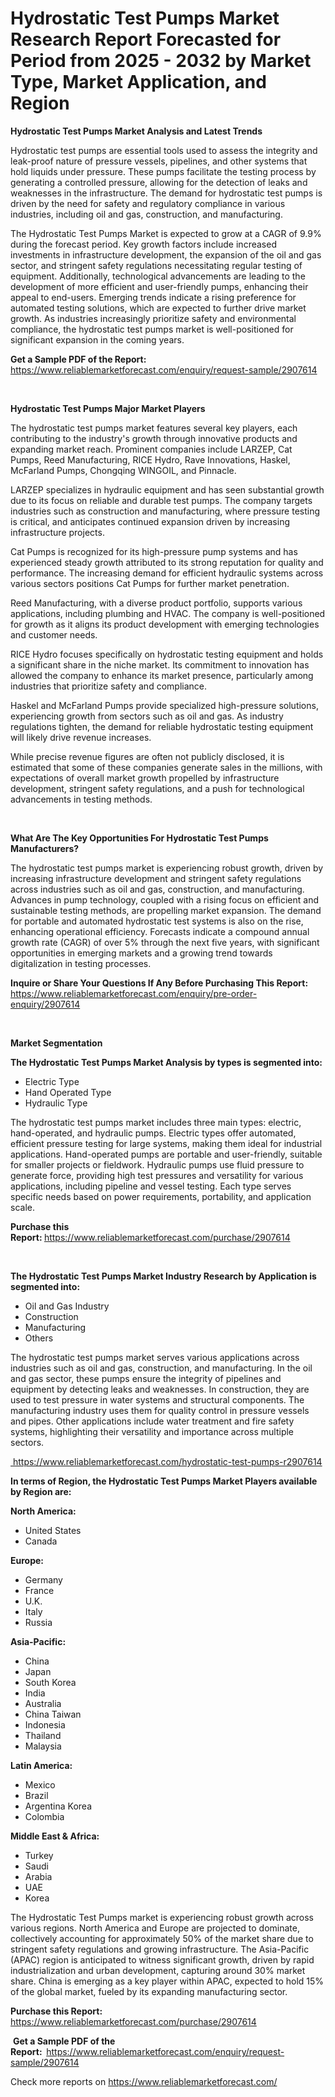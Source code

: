 <p><h1>Hydrostatic Test Pumps Market Research Report Forecasted for Period from 2025 -  2032 by Market Type, Market Application, and Region</h1></p><p><strong>Hydrostatic Test Pumps Market Analysis and Latest Trends</strong></p>
<p><p>Hydrostatic test pumps are essential tools used to assess the integrity and leak-proof nature of pressure vessels, pipelines, and other systems that hold liquids under pressure. These pumps facilitate the testing process by generating a controlled pressure, allowing for the detection of leaks and weaknesses in the infrastructure. The demand for hydrostatic test pumps is driven by the need for safety and regulatory compliance in various industries, including oil and gas, construction, and manufacturing.</p><p>The Hydrostatic Test Pumps Market is expected to grow at a CAGR of 9.9% during the forecast period. Key growth factors include increased investments in infrastructure development, the expansion of the oil and gas sector, and stringent safety regulations necessitating regular testing of equipment. Additionally, technological advancements are leading to the development of more efficient and user-friendly pumps, enhancing their appeal to end-users. Emerging trends indicate a rising preference for automated testing solutions, which are expected to further drive market growth. As industries increasingly prioritize safety and environmental compliance, the hydrostatic test pumps market is well-positioned for significant expansion in the coming years.</p></p>
<p><strong>Get a Sample PDF of the Report:&nbsp;</strong> <a href="https://www.reliablemarketforecast.com/enquiry/request-sample/2907614?utm_campaign=3203&utm_medium=2&utm_source=Github&utm_content=ia&utm_term=12032025&utm_id=hydrostatic-test-pumps">https://www.reliablemarketforecast.com/enquiry/request-sample/2907614</a></p>
<p>&nbsp;</p>
<p><strong>Hydrostatic Test Pumps Major Market Players</strong></p>
<p><p>The hydrostatic test pumps market features several key players, each contributing to the industry's growth through innovative products and expanding market reach. Prominent companies include LARZEP, Cat Pumps, Reed Manufacturing, RICE Hydro, Rave Innovations, Haskel, McFarland Pumps, Chongqing WINGOIL, and Pinnacle.</p><p>LARZEP specializes in hydraulic equipment and has seen substantial growth due to its focus on reliable and durable test pumps. The company targets industries such as construction and manufacturing, where pressure testing is critical, and anticipates continued expansion driven by increasing infrastructure projects.</p><p>Cat Pumps is recognized for its high-pressure pump systems and has experienced steady growth attributed to its strong reputation for quality and performance. The increasing demand for efficient hydraulic systems across various sectors positions Cat Pumps for further market penetration.</p><p>Reed Manufacturing, with a diverse product portfolio, supports various applications, including plumbing and HVAC. The company is well-positioned for growth as it aligns its product development with emerging technologies and customer needs.</p><p>RICE Hydro focuses specifically on hydrostatic testing equipment and holds a significant share in the niche market. Its commitment to innovation has allowed the company to enhance its market presence, particularly among industries that prioritize safety and compliance.</p><p>Haskel and McFarland Pumps provide specialized high-pressure solutions, experiencing growth from sectors such as oil and gas. As industry regulations tighten, the demand for reliable hydrostatic testing equipment will likely drive revenue increases.</p><p>While precise revenue figures are often not publicly disclosed, it is estimated that some of these companies generate sales in the millions, with expectations of overall market growth propelled by infrastructure development, stringent safety regulations, and a push for technological advancements in testing methods.</p></p>
<p>&nbsp;</p>
<p><strong>What Are The Key Opportunities For Hydrostatic Test Pumps Manufacturers?</strong></p>
<p><p>The hydrostatic test pumps market is experiencing robust growth, driven by increasing infrastructure development and stringent safety regulations across industries such as oil and gas, construction, and manufacturing. Advances in pump technology, coupled with a rising focus on efficient and sustainable testing methods, are propelling market expansion. The demand for portable and automated hydrostatic test systems is also on the rise, enhancing operational efficiency. Forecasts indicate a compound annual growth rate (CAGR) of over 5% through the next five years, with significant opportunities in emerging markets and a growing trend towards digitalization in testing processes.</p></p>
<p><strong>Inquire or Share Your Questions If Any Before Purchasing This Report:</strong> <a href="https://www.reliablemarketforecast.com/enquiry/pre-order-enquiry/2907614?utm_campaign=3203&utm_medium=2&utm_source=Github&utm_content=ia&utm_term=12032025&utm_id=hydrostatic-test-pumps">https://www.reliablemarketforecast.com/enquiry/pre-order-enquiry/2907614</a></p>
<p>&nbsp;</p>
<p><strong>Market Segmentation</strong></p>
<p><strong>The Hydrostatic Test Pumps Market Analysis by types is segmented into:</strong></p>
<p><ul><li>Electric Type</li><li>Hand Operated Type</li><li>Hydraulic Type</li></ul></p>
<p><p>The hydrostatic test pumps market includes three main types: electric, hand-operated, and hydraulic pumps. Electric types offer automated, efficient pressure testing for large systems, making them ideal for industrial applications. Hand-operated pumps are portable and user-friendly, suitable for smaller projects or fieldwork. Hydraulic pumps use fluid pressure to generate force, providing high test pressures and versatility for various applications, including pipeline and vessel testing. Each type serves specific needs based on power requirements, portability, and application scale.</p></p>
<p><strong>Purchase this Report:&nbsp;</strong><a href="https://www.reliablemarketforecast.com/purchase/2907614?utm_campaign=3203&utm_medium=2&utm_source=Github&utm_content=ia&utm_term=12032025&utm_id=hydrostatic-test-pumps">https://www.reliablemarketforecast.com/purchase/2907614</a></p>
<p>&nbsp;</p>
<p><strong>The Hydrostatic Test Pumps Market Industry Research by Application is segmented into:</strong></p>
<p><ul><li>Oil and Gas Industry</li><li>Construction</li><li>Manufacturing</li><li>Others</li></ul></p>
<p><p>The hydrostatic test pumps market serves various applications across industries such as oil and gas, construction, and manufacturing. In the oil and gas sector, these pumps ensure the integrity of pipelines and equipment by detecting leaks and weaknesses. In construction, they are used to test pressure in water systems and structural components. The manufacturing industry uses them for quality control in pressure vessels and pipes. Other applications include water treatment and fire safety systems, highlighting their versatility and importance across multiple sectors.</p></p>
<p><a href="https://www.reliablemarketforecast.com/hydrostatic-test-pumps-r2907614?utm_campaign=3203&utm_medium=2&utm_source=Github&utm_content=ia&utm_term=12032025&utm_id=hydrostatic-test-pumps">&nbsp;https://www.reliablemarketforecast.com/hydrostatic-test-pumps-r2907614</a></p>
<p><strong>In terms of Region, the Hydrostatic Test Pumps Market Players available by Region are:</strong></p>
<p>
    <p> <strong> North America: </strong>
        <ul>
            <li>United States</li>
            <li>Canada</li>
        </ul>
        </p> 
    <p> <strong> Europe: </strong>
        <ul>
            <li>Germany</li>
            <li>France</li>
            <li>U.K.</li>
            <li>Italy</li>
            <li>Russia</li>
        </ul>
        </p> 
    <p> <strong> Asia-Pacific: </strong>
        <ul>
            <li>China</li>
            <li>Japan</li>
            <li>South Korea</li>
            <li>India</li>
            <li>Australia</li>
            <li>China Taiwan</li>
            <li>Indonesia</li>
            <li>Thailand</li>
            <li>Malaysia</li>
        </ul>
        </p> 
    <p> <strong> Latin America: </strong>
        <ul>
            <li>Mexico</li>
            <li>Brazil</li>
            <li>Argentina Korea</li>
            <li>Colombia</li>
        </ul>
        </p> 
    <p> <strong> Middle East & Africa: </strong>
        <ul>
            <li>Turkey</li>
            <li>Saudi</li>
            <li>Arabia</li>
            <li>UAE</li>
            <li>Korea</li>
        </ul>
    </p>
    </p>
<p><p>The Hydrostatic Test Pumps market is experiencing robust growth across various regions. North America and Europe are projected to dominate, collectively accounting for approximately 50% of the market share due to stringent safety regulations and growing infrastructure. The Asia-Pacific (APAC) region is anticipated to witness significant growth, driven by rapid industrialization and urban development, capturing around 30% market share. China is emerging as a key player within APAC, expected to hold 15% of the global market, fueled by its expanding manufacturing sector.</p></p>
<p><strong>Purchase this Report: </strong><a href="https://www.reliablemarketforecast.com/purchase/2907614?utm_campaign=3203&utm_medium=2&utm_source=Github&utm_content=ia&utm_term=12032025&utm_id=hydrostatic-test-pumps">https://www.reliablemarketforecast.com/purchase/2907614</a></p>
<p>&nbsp;<strong>Get a Sample PDF of the Report:&nbsp;&nbsp;</strong><a href="https://www.reliablemarketforecast.com/enquiry/request-sample/2907614?utm_campaign=3203&utm_medium=2&utm_source=Github&utm_content=ia&utm_term=12032025&utm_id=hydrostatic-test-pumps">https://www.reliablemarketforecast.com/enquiry/request-sample/2907614</a></p>
<p><strong></strong></p>
<p>Check more reports on <a href="https://www.reliablemarketforecast.com/?utm_campaign=3203&utm_medium=2&utm_source=Github&utm_content=ia&utm_term=12032025&utm_id=hydrostatic-test-pumps">https://www.reliablemarketforecast.com/</a></p>